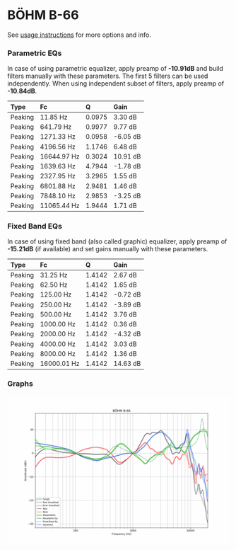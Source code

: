 # BÖHM B-66
See [usage instructions](https://github.com/jaakkopasanen/AutoEq#usage) for more options and info.

### Parametric EQs
In case of using parametric equalizer, apply preamp of **-10.91dB** and build filters manually
with these parameters. The first 5 filters can be used independently.
When using independent subset of filters, apply preamp of **-10.84dB**.

| Type    | Fc          |      Q | Gain     |
|:--------|:------------|:-------|:---------|
| Peaking | 11.85 Hz    | 0.0975 | 3.30 dB  |
| Peaking | 641.79 Hz   | 0.9977 | 9.77 dB  |
| Peaking | 1271.33 Hz  | 0.0958 | -6.05 dB |
| Peaking | 4196.56 Hz  | 1.1746 | 6.48 dB  |
| Peaking | 16644.97 Hz | 0.3024 | 10.91 dB |
| Peaking | 1639.63 Hz  | 4.7944 | -1.78 dB |
| Peaking | 2327.95 Hz  | 3.2965 | 1.55 dB  |
| Peaking | 6801.88 Hz  | 2.9481 | 1.46 dB  |
| Peaking | 7848.10 Hz  | 2.9853 | -3.25 dB |
| Peaking | 11065.44 Hz | 1.9444 | 1.71 dB  |

### Fixed Band EQs
In case of using fixed band (also called graphic) equalizer, apply preamp of **-15.21dB**
(if available) and set gains manually with these parameters.

| Type    | Fc          |      Q | Gain     |
|:--------|:------------|:-------|:---------|
| Peaking | 31.25 Hz    | 1.4142 | 2.67 dB  |
| Peaking | 62.50 Hz    | 1.4142 | 1.65 dB  |
| Peaking | 125.00 Hz   | 1.4142 | -0.72 dB |
| Peaking | 250.00 Hz   | 1.4142 | -3.89 dB |
| Peaking | 500.00 Hz   | 1.4142 | 3.76 dB  |
| Peaking | 1000.00 Hz  | 1.4142 | 0.36 dB  |
| Peaking | 2000.00 Hz  | 1.4142 | -4.32 dB |
| Peaking | 4000.00 Hz  | 1.4142 | 3.03 dB  |
| Peaking | 8000.00 Hz  | 1.4142 | 1.36 dB  |
| Peaking | 16000.01 Hz | 1.4142 | 14.63 dB |

### Graphs
![](./B%C3%96HM%20B-66.png)